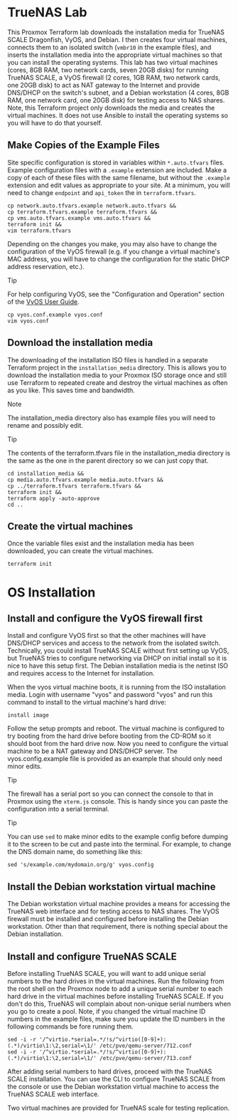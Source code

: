 # TrueNAS Lab
This Proxmox Terraform lab downloads the installation media for TrueNAS SCALE Dragonfish, VyOS, and Debian.  I then creates four virtual machines, connects them to an isolated switch (`vmbr10` in the example files), and inserts the installation media into the appropriate virtual machines so that you can install the operating systems.  This lab has two virtual machines (cores, 8GB RAM, two network cards, seven 20GB disks) for running TrueNAS SCALE, a VyOS firewall (2 cores, 1GB RAM, two network cards, one 20GB disk) to act as NAT gateway to the Internet and provide DNS/DHCP on the switch's subnet, and a Debian workstation (4 cores, 8GB RAM, one network card, one 20GB disk) for testing access to NAS shares.  Note, this Terraform project only downloads the media and creates the virtual machines.  It does not use Ansible to install the operating systems so you will have to do that yourself.

## Make Copies of the Example Files
Site specific configuration is stored in variables within `*.auto.tfvars` files.  Example configuration files with a `.example` extension are included.  Make a copy of each of these files with the same filename, but without the `.example` extension and edit values as appropriate to your site.  At a minimum, you will need to change `endpoint` and `api_token` the in `terraform.tfvars`.

```shell
cp network.auto.tfvars.example network.auto.tfvars &&
cp terraform.tfvars.example terraform.tfvars &&
cp vms.auto.tfvars.example vms.auto.tfvars &&
terraform init &&
vim terraform.tfvars
```

Depending on the changes you make, you may also have to change the configuration of the VyOS firewall (e.g. if you change a virtual machine's MAC address, you will have to change the configuration for the static DHCP address reservation, etc.).

> [!TIP]
> For help configuring VyOS, see the "Configuration and Operation" section of the [VyOS User Guide](https://docs.vyos.io/en/latest/index.html).

```shell
cp vyos.conf.example vyos.conf
vim vyos.conf
```

## Download the installation media
The downloading of the installation ISO files is handled in a separate Terraform project in the `installation_media` directory.  This is allows you to download the installation media to your Proxmox ISO storage once and still use Terraform to repeated create and destroy the virtual machines as often as you like.  This saves time and bandwidth.

> [!NOTE]
> The installation_media directory also has example files you will need to rename and possibly edit.

> [!TIP]
> The contents of the terraform.tfvars file in the installation_media directory is the same as the one in the parent directory so we can just copy that.

```shell
cd installation_media &&
cp media.auto.tfvars.example media.auto.tfvars &&
cp ../terraform.tfvars terraform.tfvars &&
terraform init &&
terraform apply -auto-approve
cd ..
```

## Create the virtual machines
Once the variable files exist and the installation media has been downloaded, you can create the virtual machines.

```shell
terraform init
```

# OS Installation
## Install and configure the VyOS firewall first
Install and configure VyOS first so that the other machines will have DNS/DHCP services and access to the network from the isolated switch.  Technically, you could install TrueNAS SCALE without first setting up VyOS, but TrueNAS tries to configure networking via DHCP on initial install so it is nice to have this setup first.  The Debian installation media is the netinst ISO and requires access to the Internet for installation.

When the vyos virtual machine boots, it is running from the ISO installation media.  Login with username "vyos" and password "vyos" and run this command to install to the virtual machine's hard drive:

```shell
install image
```

Follow the setup prompts and reboot.  The virtual machine is configured to try booting from the hard drive before booting from the CD-ROM so it should boot from the hard drive now.  Now you need to configure the virtual machine to be a NAT gateway and DNS/DHCP server.  The vyos.config.example file is provided as an example that should only need minor edits.

> [!TIP]
> The firewall has a serial port so you can connect the console to that in Proxmox using the `xterm.js` console.  This is handy since you can paste the configuration into a serial terminal.

> [!TIP]
> You can use `sed` to make minor edits to the example config before dumping it to the screen to be cut and paste into the terminal.  For example, to change the DNS domain name, do something like this:
> ```shell
> sed 's/example.com/mydomain.org/g' vyos.config
> ```

## Install the Debian workstation virtual machine
The Debian workstation virtual machine provides a means for accessing the TrueNAS web interface and for testing access to NAS shares.  The VyOS firewall must be installed and configured before installing the Debian workstation.  Other than that requirement, there is nothing special about the Debian installation.

## Install and configure TrueNAS SCALE
Before installing TrueNAS SCALE, you will want to add unique serial numbers to the hard drives in the virtual machines.  Run the following from the root shell on the Proxmox node to add a unique serial number to each hard drive in the virtual machines before installing TrueNAS SCALE.  If you don't do this, TrueNAS will complain about non-unique serial numbers when you go to create a pool.  Note, if you changed the virtual machine ID numbers in the example files, make sure you update the ID numbers in the following commands be fore running them.

```shell
sed -i -r '/^virtio.*serial=.*/!s/^virtio([0-9]+):(.*)/virtio\1:\2,serial=\1/' /etc/pve/qemu-server/712.conf
sed -i -r '/^virtio.*serial=.*/!s/^virtio([0-9]+):(.*)/virtio\1:\2,serial=\1/' /etc/pve/qemu-server/713.conf
```

After adding serial numbers to hard drives, proceed with the TrueNAS SCALE installation.  You can use the CLI to configure TrueNAS SCALE from the console or use the Debian workstation virtual machine to access the TrueNAS SCALE web interface.

Two virtual machines are provided for TrueNAS scale for testing replication.

